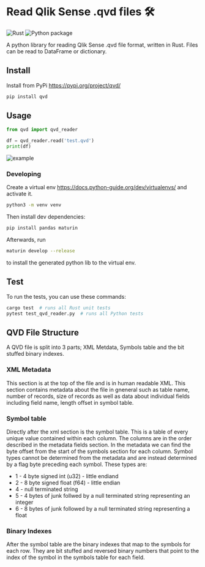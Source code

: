 # Read Qlik Sense .qvd files 🛠
![Rust](https://github.com/SBentley/qvd-utils/workflows/Rust/badge.svg) ![Python package](https://github.com/SBentley/qvd-utils/workflows/Python%20package/badge.svg)

A python library for reading Qlik Sense .qvd file format, written in Rust.
Files can be read to DataFrame or dictionary.

## Install

Install from PyPi https://pypi.org/project/qvd/

```sh
pip install qvd
```

## Usage

```python
from qvd import qvd_reader

df = qvd_reader.read('test.qvd')
print(df)
```

![example](https://raw.githubusercontent.com/SBentley/qvd-utils/master/example.png)

### Developing

Create a virtual env https://docs.python-guide.org/dev/virtualenvs/ and activate it.

```sh
python3 -m venv venv
```

Then install dev dependencies:

```sh
pip install pandas maturin
```

Afterwards, run 

```sh
maturin develop --release
```

to install the generated python lib to the virtual env.

## Test

To run the tests, you can use these commands:

```sh
cargo test  # runs all Rust unit tests
pytest test_qvd_reader.py  # runs all Python tests
```

## QVD File Structure

A QVD file is split into 3 parts; XML Metdata, Symbols table and the bit
stuffed binary indexes.

### XML Metadata

This section is at the top of the file and is in human readable XML. This
section contains metadata about the file in gneneral such as table name, number
of records, size of records as well as data about individual fields including
field name, length offset in symbol table.

### Symbol table

Directly after the xml section is the symbol table. This is a table of every
unique value contained within each column. The columns are in the order
described in the metadata fields section. In the metadata we can find the byte
offset from the start of the symbols section for each column. Symbol types
cannot be determined from the metadata and are instead determined by a flag
byte preceding each symbol. These types are:

* 1 - 4 byte signed int (u32) - little endiand
* 2 - 8 byte signed float (f64) - little endian
* 4 - null terminated string
* 5 - 4 bytes of junk follwed by a null terminated string representing an integer
* 6 - 8 bytes of junk followed by a null terminated string representing a float

### Binary Indexes

After the symbol table are the binary indexes that map to the symbols for each
row. They are bit stuffed and reversed binary numbers that point to the index
of the symbol in the symbols table for each field.
